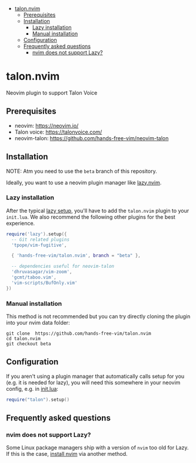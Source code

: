 <!-- vim-markdown-toc GFM -->

- [talon.nvim](#talonnvim)
  - [Prerequisites](#prerequisites)
  - [Installation](#installation)
    - [Lazy installation](#lazy-installation)
    - [Manual installation](#manual-installation)
  - [Configuration](#configuration)
  - [Frequently asked questions](#frequently-asked-questions)
    - [nvim does not support Lazy?](#nvim-does-not-support-lazy)

<!-- vim-markdown-toc -->

# talon.nvim

Neovim plugin to support Talon Voice

## Prerequisites

- neovim: https://neovim.io/
- Talon voice: https://talonvoice.com/
- neovim-talon: https://github.com/hands-free-vim/neovim-talon

## Installation

NOTE: Atm you need to use the `beta` branch of this repository.

Ideally, you want to use a neovim plugin manager like [lazy.nvim](https://github.com/folke/lazy.nvim).

### Lazy installation

After the typical [lazy setup](https://github.com/folke/lazy.nvim?tab=readme-ov-file#-installation), you'll have to add the `talon.nvim` plugin to your `init.lua`. We also recommend the following other plugins for the best experience.

```lua
require('lazy').setup({
  -- Git related plugins
  'tpope/vim-fugitive',

  { 'hands-free-vim/talon.nvim', branch = "beta" },

  -- dependencies useful for neovim-talon
  'dhruvasagar/vim-zoom',
  'gcmt/taboo.vim',
  'vim-scripts/BufOnly.vim'
})
```

### Manual installation

This method is not recommended but you can try directly cloning the plugin into your nvim data folder:

```
git clone  https://github.com/hands-free-vim/talon.nvim
cd talon.nvim
git checkout beta
```

## Configuration

If you aren't using a plugin manager that automatically calls setup for you (e.g. it is needed for lazy), you will need this somewhere in your neovim config, e.g. in [init.lua](https://neovim.io/doc/user/lua-guide.html#lua-guide-config):

```lua
require("talon").setup()
```

## Frequently asked questions

### nvim does not support Lazy?

Some Linux package managers ship with a version of `nvim` too old for Lazy. If this is the case, [install nvim](https://github.com/neovim/neovim/blob/master/INSTALL.md) via another method.
